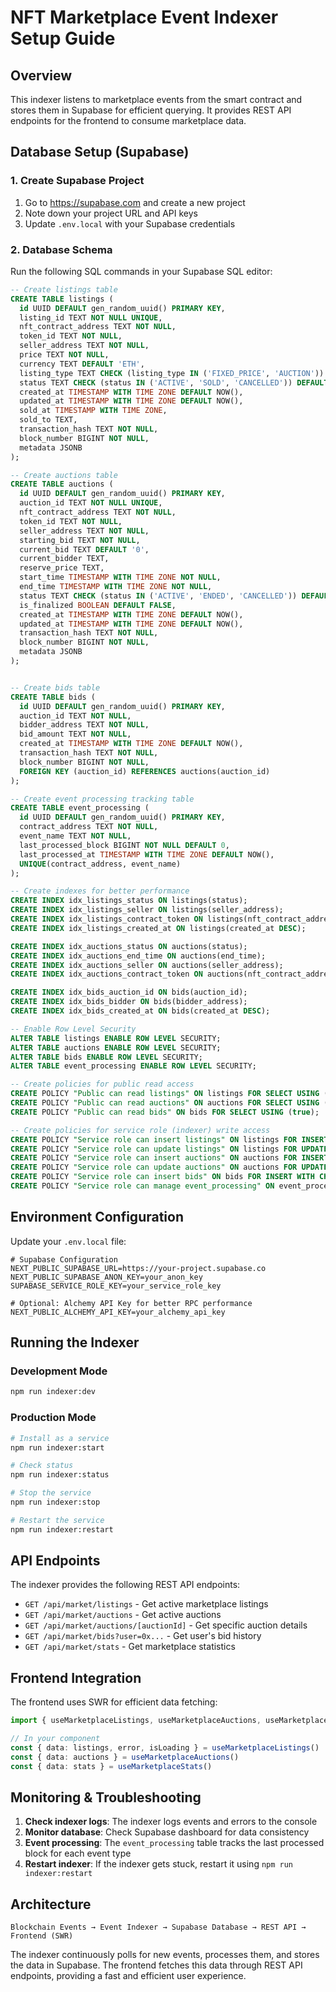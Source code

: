 # NFT Marketplace Event Indexer Setup Guide

## Overview
This indexer listens to marketplace events from the smart contract and stores them in Supabase for efficient querying. It provides REST API endpoints for the frontend to consume marketplace data.

## Database Setup (Supabase)

### 1. Create Supabase Project
1. Go to https://supabase.com and create a new project
2. Note down your project URL and API keys
3. Update `.env.local` with your Supabase credentials

### 2. Database Schema
Run the following SQL commands in your Supabase SQL editor:

```sql
-- Create listings table
CREATE TABLE listings (
  id UUID DEFAULT gen_random_uuid() PRIMARY KEY,
  listing_id TEXT NOT NULL UNIQUE,
  nft_contract_address TEXT NOT NULL,
  token_id TEXT NOT NULL,
  seller_address TEXT NOT NULL,
  price TEXT NOT NULL,
  currency TEXT DEFAULT 'ETH',
  listing_type TEXT CHECK (listing_type IN ('FIXED_PRICE', 'AUCTION')) DEFAULT 'FIXED_PRICE',
  status TEXT CHECK (status IN ('ACTIVE', 'SOLD', 'CANCELLED')) DEFAULT 'ACTIVE',
  created_at TIMESTAMP WITH TIME ZONE DEFAULT NOW(),
  updated_at TIMESTAMP WITH TIME ZONE DEFAULT NOW(),
  sold_at TIMESTAMP WITH TIME ZONE,
  sold_to TEXT,
  transaction_hash TEXT NOT NULL,
  block_number BIGINT NOT NULL,
  metadata JSONB
);

-- Create auctions table
CREATE TABLE auctions (
  id UUID DEFAULT gen_random_uuid() PRIMARY KEY,
  auction_id TEXT NOT NULL UNIQUE,
  nft_contract_address TEXT NOT NULL,
  token_id TEXT NOT NULL,
  seller_address TEXT NOT NULL,
  starting_bid TEXT NOT NULL,
  current_bid TEXT DEFAULT '0',
  current_bidder TEXT,
  reserve_price TEXT,
  start_time TIMESTAMP WITH TIME ZONE NOT NULL,
  end_time TIMESTAMP WITH TIME ZONE NOT NULL,
  status TEXT CHECK (status IN ('ACTIVE', 'ENDED', 'CANCELLED')) DEFAULT 'ACTIVE',
  is_finalized BOOLEAN DEFAULT FALSE,
  created_at TIMESTAMP WITH TIME ZONE DEFAULT NOW(),
  updated_at TIMESTAMP WITH TIME ZONE DEFAULT NOW(),
  transaction_hash TEXT NOT NULL,
  block_number BIGINT NOT NULL,
  metadata JSONB
);


-- Create bids table
CREATE TABLE bids (
  id UUID DEFAULT gen_random_uuid() PRIMARY KEY,
  auction_id TEXT NOT NULL,
  bidder_address TEXT NOT NULL,
  bid_amount TEXT NOT NULL,
  created_at TIMESTAMP WITH TIME ZONE DEFAULT NOW(),
  transaction_hash TEXT NOT NULL,
  block_number BIGINT NOT NULL,
  FOREIGN KEY (auction_id) REFERENCES auctions(auction_id)
);

-- Create event processing tracking table
CREATE TABLE event_processing (
  id UUID DEFAULT gen_random_uuid() PRIMARY KEY,
  contract_address TEXT NOT NULL,
  event_name TEXT NOT NULL,
  last_processed_block BIGINT NOT NULL DEFAULT 0,
  last_processed_at TIMESTAMP WITH TIME ZONE DEFAULT NOW(),
  UNIQUE(contract_address, event_name)
);

-- Create indexes for better performance
CREATE INDEX idx_listings_status ON listings(status);
CREATE INDEX idx_listings_seller ON listings(seller_address);
CREATE INDEX idx_listings_contract_token ON listings(nft_contract_address, token_id);
CREATE INDEX idx_listings_created_at ON listings(created_at DESC);

CREATE INDEX idx_auctions_status ON auctions(status);
CREATE INDEX idx_auctions_end_time ON auctions(end_time);
CREATE INDEX idx_auctions_seller ON auctions(seller_address);
CREATE INDEX idx_auctions_contract_token ON auctions(nft_contract_address, token_id);

CREATE INDEX idx_bids_auction_id ON bids(auction_id);
CREATE INDEX idx_bids_bidder ON bids(bidder_address);
CREATE INDEX idx_bids_created_at ON bids(created_at DESC);

-- Enable Row Level Security
ALTER TABLE listings ENABLE ROW LEVEL SECURITY;
ALTER TABLE auctions ENABLE ROW LEVEL SECURITY;
ALTER TABLE bids ENABLE ROW LEVEL SECURITY;
ALTER TABLE event_processing ENABLE ROW LEVEL SECURITY;

-- Create policies for public read access
CREATE POLICY "Public can read listings" ON listings FOR SELECT USING (true);
CREATE POLICY "Public can read auctions" ON auctions FOR SELECT USING (true);
CREATE POLICY "Public can read bids" ON bids FOR SELECT USING (true);

-- Create policies for service role (indexer) write access
CREATE POLICY "Service role can insert listings" ON listings FOR INSERT WITH CHECK (true);
CREATE POLICY "Service role can update listings" ON listings FOR UPDATE USING (true);
CREATE POLICY "Service role can insert auctions" ON auctions FOR INSERT WITH CHECK (true);
CREATE POLICY "Service role can update auctions" ON auctions FOR UPDATE USING (true);
CREATE POLICY "Service role can insert bids" ON bids FOR INSERT WITH CHECK (true);
CREATE POLICY "Service role can manage event_processing" ON event_processing FOR ALL USING (true);
```

## Environment Configuration

Update your `.env.local` file:

```env
# Supabase Configuration
NEXT_PUBLIC_SUPABASE_URL=https://your-project.supabase.co
NEXT_PUBLIC_SUPABASE_ANON_KEY=your_anon_key
SUPABASE_SERVICE_ROLE_KEY=your_service_role_key

# Optional: Alchemy API Key for better RPC performance
NEXT_PUBLIC_ALCHEMY_API_KEY=your_alchemy_api_key
```

## Running the Indexer

### Development Mode
```bash
npm run indexer:dev
```

### Production Mode
```bash
# Install as a service
npm run indexer:start

# Check status
npm run indexer:status

# Stop the service
npm run indexer:stop

# Restart the service
npm run indexer:restart
```

## API Endpoints

The indexer provides the following REST API endpoints:

- `GET /api/market/listings` - Get active marketplace listings
- `GET /api/market/auctions` - Get active auctions
- `GET /api/market/auctions/[auctionId]` - Get specific auction details
- `GET /api/market/bids?user=0x...` - Get user's bid history
- `GET /api/market/stats` - Get marketplace statistics

## Frontend Integration

The frontend uses SWR for efficient data fetching:

```typescript
import { useMarketplaceListings, useMarketplaceAuctions, useMarketplaceStats } from '@/lib/hooks/useMarketplaceAPI'

// In your component
const { data: listings, error, isLoading } = useMarketplaceListings()
const { data: auctions } = useMarketplaceAuctions()
const { data: stats } = useMarketplaceStats()
```

## Monitoring & Troubleshooting

1. **Check indexer logs**: The indexer logs events and errors to the console
2. **Monitor database**: Check Supabase dashboard for data consistency
3. **Event processing**: The `event_processing` table tracks the last processed block for each event type
4. **Restart indexer**: If the indexer gets stuck, restart it using `npm run indexer:restart`

## Architecture

```
Blockchain Events → Event Indexer → Supabase Database → REST API → Frontend (SWR)
```

The indexer continuously polls for new events, processes them, and stores the data in Supabase. The frontend fetches this data through REST API endpoints, providing a fast and efficient user experience.